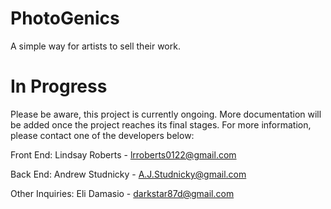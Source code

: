 # PhotoGenics
A simple way for artists to sell their work.

# In Progress
Please be aware, this project is currently ongoing. More documentation will be added once the project reaches its final stages. For more information, please contact one of the developers below:

Front End: Lindsay Roberts - lrroberts0122@gmail.com

Back End: Andrew Studnicky - A.J.Studnicky@gmail.com

Other Inquiries: Eli Damasio - darkstar87d@gmail.com
